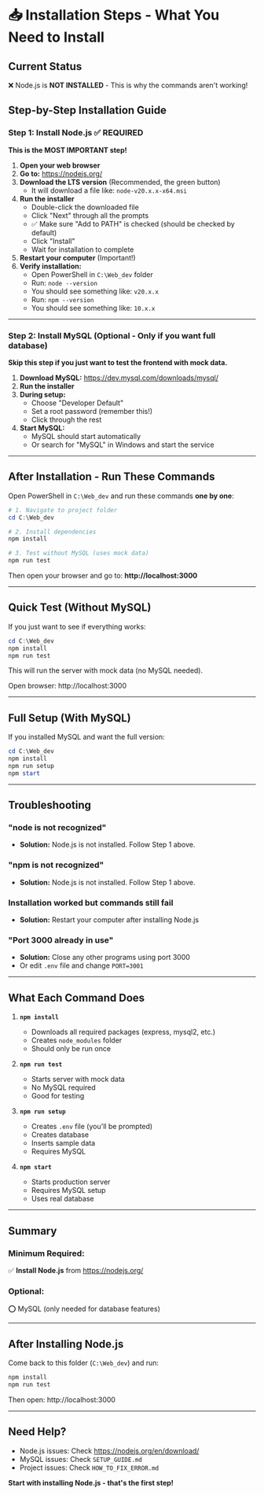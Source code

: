 # 📥 Installation Steps - What You Need to Install

## Current Status
❌ Node.js is **NOT INSTALLED** - This is why the commands aren't working!

## Step-by-Step Installation Guide

### Step 1: Install Node.js ✅ REQUIRED

**This is the MOST IMPORTANT step!**

1. **Open your web browser**
2. **Go to:** https://nodejs.org/
3. **Download the LTS version** (Recommended, the green button)
   - It will download a file like: `node-v20.x.x-x64.msi`
4. **Run the installer**
   - Double-click the downloaded file
   - Click "Next" through all the prompts
   - ✅ Make sure "Add to PATH" is checked (should be checked by default)
   - Click "Install"
   - Wait for installation to complete
5. **Restart your computer** (Important!)
6. **Verify installation:**
   - Open PowerShell in `C:\Web_dev` folder
   - Run: `node --version`
   - You should see something like: `v20.x.x`
   - Run: `npm --version`
   - You should see something like: `10.x.x`

---

### Step 2: Install MySQL (Optional - Only if you want full database)

**Skip this step if you just want to test the frontend with mock data.**

1. **Download MySQL:** https://dev.mysql.com/downloads/mysql/
2. **Run the installer**
3. **During setup:**
   - Choose "Developer Default"
   - Set a root password (remember this!)
   - Click through the rest
4. **Start MySQL:**
   - MySQL should start automatically
   - Or search for "MySQL" in Windows and start the service

---

## After Installation - Run These Commands

Open PowerShell in `C:\Web_dev` and run these commands **one by one**:

```powershell
# 1. Navigate to project folder
cd C:\Web_dev

# 2. Install dependencies
npm install

# 3. Test without MySQL (uses mock data)
npm run test
```

Then open your browser and go to: **http://localhost:3000**

---

## Quick Test (Without MySQL)

If you just want to see if everything works:

```powershell
cd C:\Web_dev
npm install
npm run test
```

This will run the server with mock data (no MySQL needed).

Open browser: http://localhost:3000

---

## Full Setup (With MySQL)

If you installed MySQL and want the full version:

```powershell
cd C:\Web_dev
npm install
npm run setup
npm start
```

---

## Troubleshooting

### "node is not recognized"
- **Solution:** Node.js is not installed. Follow Step 1 above.

### "npm is not recognized"
- **Solution:** Node.js is not installed. Follow Step 1 above.

### Installation worked but commands still fail
- **Solution:** Restart your computer after installing Node.js

### "Port 3000 already in use"
- **Solution:** Close any other programs using port 3000
- Or edit `.env` file and change `PORT=3001`

---

## What Each Command Does

1. **`npm install`**
   - Downloads all required packages (express, mysql2, etc.)
   - Creates `node_modules` folder
   - Should only be run once

2. **`npm run test`**
   - Starts server with mock data
   - No MySQL required
   - Good for testing

3. **`npm run setup`**
   - Creates `.env` file (you'll be prompted)
   - Creates database
   - Inserts sample data
   - Requires MySQL

4. **`npm start`**
   - Starts production server
   - Requires MySQL setup
   - Uses real database

---

## Summary

### Minimum Required:
✅ **Install Node.js** from https://nodejs.org/

### Optional:
⭕ MySQL (only needed for database features)

---

## After Installing Node.js

Come back to this folder (`C:\Web_dev`) and run:

```powershell
npm install
npm run test
```

Then open: http://localhost:3000

---

## Need Help?

- Node.js issues: Check https://nodejs.org/en/download/
- MySQL issues: Check `SETUP_GUIDE.md`
- Project issues: Check `HOW_TO_FIX_ERROR.md`

**Start with installing Node.js - that's the first step!**

